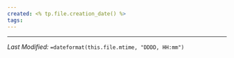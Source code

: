 ```yaml
---
created: <% tp.file.creation_date() %>
tags:
---
```


---
_Last Modified:_ `=dateformat(this.file.mtime, "DDDD, HH:mm")`